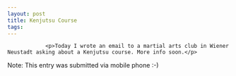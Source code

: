 ```yaml
---
layout: post
title: Kenjutsu Course
tags:
---
```



                <p>Today I wrote an email to a martial arts club in Wiener Neustadt asking about a Kenjutsu course. More info soon.</p>
<p>Note: This entry was submitted via mobile phone :-)</p>
